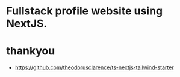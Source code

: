 # Fullstack profile website using NextJS.

# thankyou

- https://github.com/theodorusclarence/ts-nextjs-tailwind-starter
